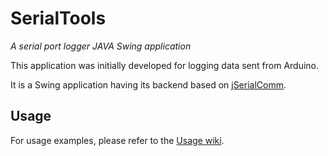 # SerialTools

_A serial port logger JAVA Swing application_

This application was initially developed for logging data sent from Arduino.

It is a Swing application having its backend based on [jSerialComm](https://github.com/Fazecast/jSerialComm).

## Usage

For usage examples, please refer to the [Usage wiki](https://www.thingsconnected.io/java-serial-tools).
